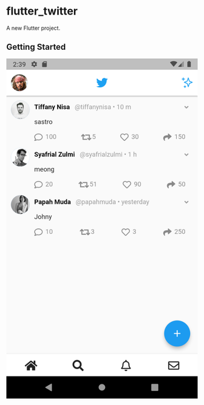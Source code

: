 # flutter_twitter

A new Flutter project.

## Getting Started

![Twitter](/assets/images/ss_twitter.png)
